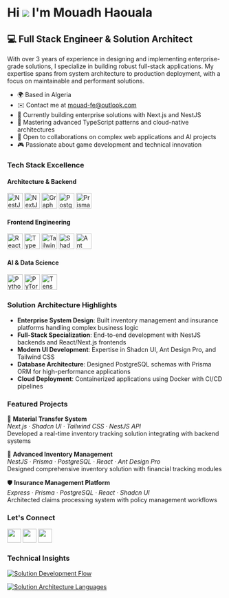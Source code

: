 Hi ![](https://user-images.githubusercontent.com/18350557/176309783-0785949b-9127-417c-8b55-ab5a4333674e.gif) I'm Mouadh Haouala
==============================================================================================================================

💻 Full Stack Engineer & Solution Architect
---------------------------------------------------------------------------

With over 3 years of experience in designing and implementing enterprise-grade solutions, I specialize in building robust full-stack applications. My expertise spans from system architecture to production deployment, with a focus on maintainable and performant solutions.

* 🌍  Based in Algeria
* ✉️  Contact me at [mouad-fe@outlook.com](mailto:mouad-fe@outlook.com)
* 🚀  Currently building enterprise solutions with Next.js and NestJS
* 🧠  Mastering advanced TypeScript patterns and cloud-native architectures
* 🤝  Open to collaborations on complex web applications and AI projects
* 🎮  Passionate about game development and technical innovation

### Tech Stack Excellence

#### Architecture & Backend
<p align="left">
<a href="https://nestjs.com/" target="_blank" rel="noreferrer"><img src="https://raw.githubusercontent.com/danielcranney/readme-generator/main/public/icons/skills/nestjs-colored.svg" width="36" height="36" alt="NestJS" /></a>
<a href="https://nextjs.org/docs" target="_blank" rel="noreferrer"><img src="https://raw.githubusercontent.com/danielcranney/readme-generator/main/public/icons/skills/nextjs-colored-dark.svg" width="36" height="36" alt="NextJs" /></a>
<a href="https://graphql.org/" target="_blank" rel="noreferrer"><img src="https://raw.githubusercontent.com/danielcranney/readme-generator/main/public/icons/skills/graphql-colored.svg" width="36" height="36" alt="GraphQL" /></a>
<a href="https://www.postgresql.org/" target="_blank" rel="noreferrer"><img src="https://raw.githubusercontent.com/danielcranney/readme-generator/main/public/icons/skills/postgresql-colored.svg" width="36" height="36" alt="PostgreSQL" /></a>
<a href="https://www.prisma.io/" target="_blank" rel="noreferrer"><img src="https://cdn.worldvectorlogo.com/logos/prisma-3.svg" width="36" height="36" alt="Prisma" /></a>
</p>

#### Frontend Engineering
<p align="left">
<a href="https://reactjs.org/" target="_blank" rel="noreferrer"><img src="https://raw.githubusercontent.com/danielcranney/readme-generator/main/public/icons/skills/react-colored.svg" width="36" height="36" alt="React" /></a>
<a href="https://www.typescriptlang.org/" target="_blank" rel="noreferrer"><img src="https://raw.githubusercontent.com/danielcranney/readme-generator/main/public/icons/skills/typescript-colored.svg" width="36" height="36" alt="TypeScript" /></a>
<a href="https://tailwindcss.com/" target="_blank" rel="noreferrer"><img src="https://raw.githubusercontent.com/danielcranney/readme-generator/main/public/icons/skills/tailwindcss-colored.svg" width="36" height="36" alt="TailwindCSS" /></a>
<a href="https://ui.shadcn.com/" target="_blank" rel="noreferrer"><img src="https://raw.githubusercontent.com/shadcn-ui/shadcn/main/apps/www/public/logo.png" width="36" height="36" alt="Shadcn UI" /></a>
<a href="https://ant.design/" target="_blank" rel="noreferrer"><img src="https://gw.alipayobjects.com/zos/rmsportal/KDpgvguMpGfqaHPjicRK.svg" width="36" height="36" alt="Ant Design" /></a>
</p>

#### AI & Data Science
<p align="left">
<a href="https://www.python.org/" target="_blank" rel="noreferrer"><img src="https://raw.githubusercontent.com/danielcranney/readme-generator/main/public/icons/skills/python-colored.svg" width="36" height="36" alt="Python" /></a>
<a href="https://pytorch.org/" target="_blank" rel="noreferrer"><img src="https://www.vectorlogo.zone/logos/pytorch/pytorch-icon.svg" width="36" height="36" alt="PyTorch" /></a>
<a href="https://www.tensorflow.org/" target="_blank" rel="noreferrer"><img src="https://www.vectorlogo.zone/logos/tensorflow/tensorflow-icon.svg" width="36" height="36" alt="TensorFlow" /></a>
</p>

### Solution Architecture Highlights

- **Enterprise System Design**: Built inventory management and insurance platforms handling complex business logic
- **Full-Stack Specialization**: End-to-end development with NestJS backends and React/Next.js frontends
- **Modern UI Development**: Expertise in Shadcn UI, Ant Design Pro, and Tailwind CSS
- **Database Architecture**: Designed PostgreSQL schemas with Prisma ORM for high-performance applications
- **Cloud Deployment**: Containerized applications using Docker with CI/CD pipelines

### Featured Projects

🚚 **Material Transfer System**  
*Next.js · Shadcn UI · Tailwind CSS · NestJS API*  
Developed a real-time inventory tracking solution integrating with backend systems

🔧 **Advanced Inventory Management**  
*NestJS · Prisma · PostgreSQL · React · Ant Design Pro*  
Designed comprehensive inventory solution with financial tracking modules

🛡️ **Insurance Management Platform**  
*Express · Prisma · PostgreSQL · React · Shadcn UI*  
Architected claims processing system with policy management workflows

### Let's Connect

<p align="left">
<a href="https://www.linkedin.com/in/mouadh-haouala-7517131a0/" target="_blank" rel="noreferrer"><img src="https://raw.githubusercontent.com/danielcranney/readme-generator/main/public/icons/socials/linkedin.svg" width="32" height="32" /></a>
<a href="https://www.github.com/MOUADHHAOUALA" target="_blank" rel="noreferrer"><img src="https://raw.githubusercontent.com/danielcranney/readme-generator/main/public/icons/socials/github.svg" width="32" height="32" /></a>
<a href="https://twitter.com/MouadhHaouala" target="_blank" rel="noreferrer"><img src="https://raw.githubusercontent.com/danielcranney/readme-generator/main/public/icons/socials/twitter.svg" width="32" height="32" /></a>
</p>

### Technical Insights

<a href="http://www.github.com/MOUADHHAOUALA"><img src="https://github-readme-activity-graph.vercel.app/graph?username=MOUADHHAOUALA&bg_color=0f172a&color=22d3ee&line=0891b2&point=06b6d4&area=true&hide_border=true&custom_title=Solution%20Development%20Flow" alt="Solution Development Flow" /></a>

<a href="https://github.com/MOUADHHAOUALA" align="left"><img src="https://github-readme-stats.vercel.app/api/top-langs/?username=MOUADHHAOUALA&layout=compact&title_color=22d3ee&text_color=ffffff&icon_color=06b6d4&bg_color=0f172a&hide_border=true&locale=en&custom_title=System%20Stack%20Breakdown" alt="Solution Architecture Languages" /></a>
